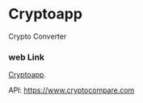 # Cryptoapp
Crypto Converter
### web Link
[Cryptoapp](https://crypto-app-converter.netlify.app).

API: https://www.cryptocompare.com
